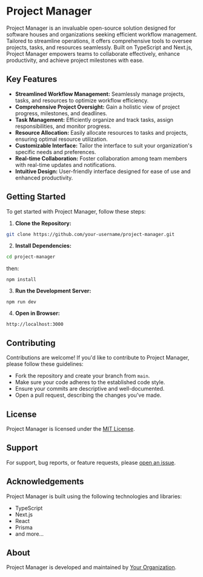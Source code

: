 # Project Manager

Project Manager is an invaluable open-source solution designed for software houses and organizations seeking efficient workflow management. Tailored to streamline operations, it offers comprehensive tools to oversee projects, tasks, and resources seamlessly. Built on TypeScript and Next.js, Project Manager empowers teams to collaborate effectively, enhance productivity, and achieve project milestones with ease.

## Key Features

- **Streamlined Workflow Management:** Seamlessly manage projects, tasks, and resources to optimize workflow efficiency.
- **Comprehensive Project Oversight:** Gain a holistic view of project progress, milestones, and deadlines.
- **Task Management:** Efficiently organize and track tasks, assign responsibilities, and monitor progress.
- **Resource Allocation:** Easily allocate resources to tasks and projects, ensuring optimal resource utilization.
- **Customizable Interface:** Tailor the interface to suit your organization's specific needs and preferences.
- **Real-time Collaboration:** Foster collaboration among team members with real-time updates and notifications.
- **Intuitive Design:** User-friendly interface designed for ease of use and enhanced productivity.

## Getting Started

To get started with Project Manager, follow these steps:

1. **Clone the Repository:**
```bash
git clone https://github.com/your-username/project-manager.git
```

2. **Install Dependencies:**
```bash
cd project-manager
```
then:
```
npm install
```

3. **Run the Development Server:**
```
npm run dev
```


4. **Open in Browser:**
```
http://localhost:3000
```


## Contributing

Contributions are welcome! If you'd like to contribute to Project Manager, please follow these guidelines:

- Fork the repository and create your branch from `main`.
- Make sure your code adheres to the established code style.
- Ensure your commits are descriptive and well-documented.
- Open a pull request, describing the changes you've made.

## License

Project Manager is licensed under the [MIT License](LICENSE).

## Support

For support, bug reports, or feature requests, please [open an issue](https://github.com/your-username/project-manager/issues).

## Acknowledgements

Project Manager is built using the following technologies and libraries:

- TypeScript
- Next.js
- React
- Prisma
- and more...

## About

Project Manager is developed and maintained by [Your Organization](https://dragon-devs.vercel.app).